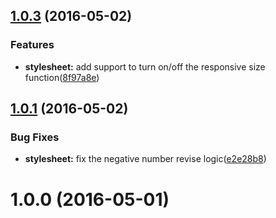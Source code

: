 <a name="1.0.3"></a>
## [1.0.3](https://github.com/xgfe/react-native-stylesheet-xg/compare/v1.0.1...v1.0.3) (2016-05-02)


### Features

* **stylesheet:** add support to turn on/off the responsive size function([8f97a8e](https://github.com/xgfe/react-native-stylesheet-xg/commit/8f97a8e))



<a name="1.0.1"></a>
## [1.0.1](https://github.com/xgfe/react-native-stylesheet-xg/compare/v1.0.0...v1.0.1) (2016-05-02)


### Bug Fixes

* **stylesheet:** fix the negative number revise logic([e2e28b8](https://github.com/xgfe/react-native-stylesheet-xg/commit/e2e28b8))



<a name="1.0.0"></a>
# 1.0.0 (2016-05-01)



